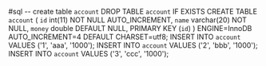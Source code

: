 #sql
    -- create table `account`
    DROP TABLE `account` IF EXISTS
    CREATE TABLE `account` (
      `id` int(11) NOT NULL AUTO_INCREMENT,
      `name` varchar(20) NOT NULL,
      `money` double DEFAULT NULL,
      PRIMARY KEY (`id`)
    ) ENGINE=InnoDB AUTO_INCREMENT=4 DEFAULT CHARSET=utf8;
    INSERT INTO `account` VALUES ('1', 'aaa', '1000');
    INSERT INTO `account` VALUES ('2', 'bbb', '1000');
    INSERT INTO `account` VALUES ('3', 'ccc', '1000');